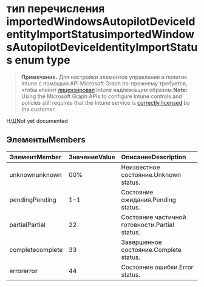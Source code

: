 # <a name="importedwindowsautopilotdeviceidentityimportstatus-enum-type"></a><span data-ttu-id="31cc0-101">тип перечисления importedWindowsAutopilotDeviceIdentityImportStatus</span><span class="sxs-lookup"><span data-stu-id="31cc0-101">importedWindowsAutopilotDeviceIdentityImportStatus enum type</span></span>

> <span data-ttu-id="31cc0-102">**Примечание.** Для настройки элементов управления и политик Intune с помощью API Microsoft Graph по-прежнему требуется, чтобы клиент [лицензировал](https://go.microsoft.com/fwlink/?linkid=839381) Intune надлежащим образом.</span><span class="sxs-lookup"><span data-stu-id="31cc0-102">**Note:** Using the Microsoft Graph APIs to configure Intune controls and policies still requires that the Intune service is [correctly licensed](https://go.microsoft.com/fwlink/?linkid=839381) by the customer.</span></span>

<span data-ttu-id="31cc0-103">Н/Д</span><span class="sxs-lookup"><span data-stu-id="31cc0-103">Not yet documented</span></span>
## <a name="members"></a><span data-ttu-id="31cc0-104">Элементы</span><span class="sxs-lookup"><span data-stu-id="31cc0-104">Members</span></span>
|<span data-ttu-id="31cc0-105">Элемент</span><span class="sxs-lookup"><span data-stu-id="31cc0-105">Member</span></span>|<span data-ttu-id="31cc0-106">Значение</span><span class="sxs-lookup"><span data-stu-id="31cc0-106">Value</span></span>|<span data-ttu-id="31cc0-107">Описание</span><span class="sxs-lookup"><span data-stu-id="31cc0-107">Description</span></span>|
|:---|:---|:---|
|<span data-ttu-id="31cc0-108">unknown</span><span class="sxs-lookup"><span data-stu-id="31cc0-108">unknown</span></span>|<span data-ttu-id="31cc0-109">0</span><span class="sxs-lookup"><span data-stu-id="31cc0-109">0%</span></span>|<span data-ttu-id="31cc0-110">Неизвестное состояние.</span><span class="sxs-lookup"><span data-stu-id="31cc0-110">Unknown status.</span></span>|
|<span data-ttu-id="31cc0-111">pending</span><span class="sxs-lookup"><span data-stu-id="31cc0-111">Pending</span></span>|<span data-ttu-id="31cc0-112">1</span><span class="sxs-lookup"><span data-stu-id="31cc0-112">-1</span></span>|<span data-ttu-id="31cc0-113">Состояние ожидания.</span><span class="sxs-lookup"><span data-stu-id="31cc0-113">Pending status.</span></span>|
|<span data-ttu-id="31cc0-114">partial</span><span class="sxs-lookup"><span data-stu-id="31cc0-114">Partial</span></span>|<span data-ttu-id="31cc0-115">2</span><span class="sxs-lookup"><span data-stu-id="31cc0-115">2</span></span>|<span data-ttu-id="31cc0-116">Состояние частичной готовности.</span><span class="sxs-lookup"><span data-stu-id="31cc0-116">Partial status.</span></span>|
|<span data-ttu-id="31cc0-117">complete</span><span class="sxs-lookup"><span data-stu-id="31cc0-117">complete</span></span>|<span data-ttu-id="31cc0-118">3</span><span class="sxs-lookup"><span data-stu-id="31cc0-118">3</span></span>|<span data-ttu-id="31cc0-119">Завершенное состояние.</span><span class="sxs-lookup"><span data-stu-id="31cc0-119">Complete status.</span></span>|
|<span data-ttu-id="31cc0-120">error</span><span class="sxs-lookup"><span data-stu-id="31cc0-120">error</span></span>|<span data-ttu-id="31cc0-121">4</span><span class="sxs-lookup"><span data-stu-id="31cc0-121">4</span></span>|<span data-ttu-id="31cc0-122">Состояние ошибки.</span><span class="sxs-lookup"><span data-stu-id="31cc0-122">Error status.</span></span>|








